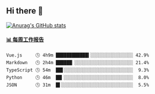 ## Hi there 👋

[![Anurag's GitHub stats](https://github-readme-stats-orilights.vercel.app/api?username=orilights)](https://github.com/anuraghazra/github-readme-stats)

<!--
**OriLight152/OriLight152** is a ✨ _special_ ✨ repository because its `README.md` (this file) appears on your GitHub profile.

Here are some ideas to get you started:

- 🔭 I’m currently working on ...
- 🌱 I’m currently learning ...
- 👯 I’m looking to collaborate on ...
- 🤔 I’m looking for help with ...
- 💬 Ask me about ...
- 📫 How to reach me: ...
- 😄 Pronouns: ...
- ⚡ Fun fact: ...
-->

<!-- waka-box start -->
#### <a href="https://gist.github.com/92c8d5b388768c10efcba86e82b7c4fb" target="_blank">📊 每周工作报告</a>
```text
Vue.js     🕓 4h9m ████████████▍░░░░░░░░░░░░░░░░ 42.9%
Markdown   🕓 2h4m ██████▏░░░░░░░░░░░░░░░░░░░░░░ 21.4%
TypeScript 🕓 54m  ██▋░░░░░░░░░░░░░░░░░░░░░░░░░░  9.3%
Python     🕓 46m  ██▎░░░░░░░░░░░░░░░░░░░░░░░░░░  8.0%
JSON       🕓 31m  █▌░░░░░░░░░░░░░░░░░░░░░░░░░░░  5.5%
```
<!-- Powered by https://github.com/journey-ad/waka-box-go . -->
<!-- waka-box end -->
